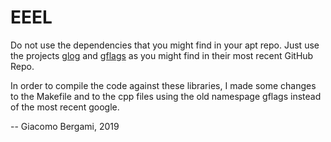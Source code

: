 EEEL
====

Do not use the dependencies that you might find in your apt repo. Just use the projects [glog](https://github.com/google/glog) and [gflags](https://github.com/gflags/gflags) as you might find in their most recent GitHub Repo. 

In order to compile the code against these libraries, I made some changes to the Makefile and to the cpp files using the old namespage gflags instead of the most recent google.

-- Giacomo Bergami, 2019
